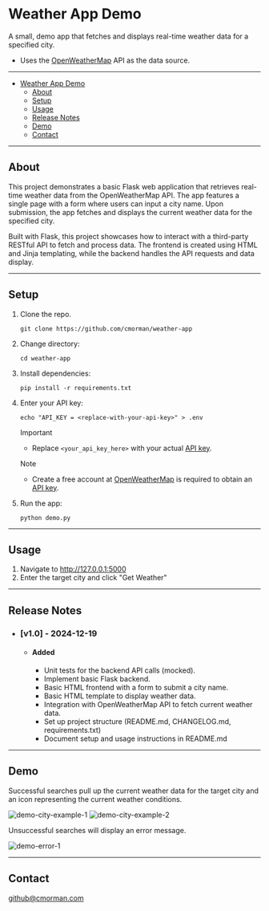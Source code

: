 # Weather App Demo

A small, demo app that fetches and displays real-time weather data for a specified city.
- Uses the [OpenWeatherMap](https://home.openweathermap.org/) API as the data source.

---

- [Weather App Demo](#weather-app-demo)
  - [About](#about)
  - [Setup](#setup)
  - [Usage](#usage)
  - [Release Notes](#release-notes)
  - [Demo](#demo)
  - [Contact](#contact)

---

## About

This project demonstrates a basic Flask web application that retrieves real-time weather data from the OpenWeatherMap API. The app features a single page with a form where users can input a city name. Upon submission, the app fetches and displays the current weather data for the specified city.

Built with Flask, this project showcases how to interact with a third-party RESTful API to fetch and process data. The frontend is created using HTML and Jinja templating, while the backend handles the API requests and data display.

---

## Setup

1. Clone the repo.
    ```
    git clone https://github.com/cmorman/weather-app
    ```
2. Change directory:
    ```
    cd weather-app
    ```
3. Install dependencies:
    ```
    pip install -r requirements.txt
    ```
4. Enter your API key:
    ```
    echo "API_KEY = <replace-with-your-api-key>" > .env
    ```
    > [!IMPORTANT]
    > - Replace `<your_api_key_here>` with your actual [API key](https://home.openweathermap.org/api_keys).

    > [!NOTE]
    > - Create a free account at [OpenWeatherMap](https://home.openweathermap.org/users/sign_up) is required to obtain an [API key](https://home.openweathermap.org/api_keys).

5. Run the app: 
    ```
    python demo.py
    ```

---

## Usage
1. Navigate to http://127.0.0.1:5000
2. Enter the target city and click "Get Weather"

---

## Release Notes

- ### [v1.0] - 2024-12-19
  - #### Added
    - Unit tests for the backend API calls (mocked).
    - Implement basic Flask backend.
    - Basic HTML frontend with a form to submit a city name.
    - Basic HTML template to display weather data.
    - Integration with OpenWeatherMap API to fetch current weather data.
    - Set up project structure (README.md, CHANGELOG.md, requirements.txt)
    - Document setup and usage instructions in README.md

---

## Demo

Successful searches pull up the current weather data for the target city and an icon representing the current weather conditions.

![demo-city-example-1](docs/readme_assets/image.png)
![demo-city-example-2](docs/readme_assets/image-1.png)

Unsuccessful searches will display an error message.

![demo-error-1](docs/readme_assets/image-2.png)

---

## Contact

github@cmorman.com